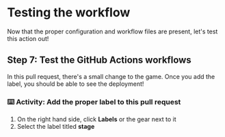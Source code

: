 # Testing the workflow

Now that the proper configuration and workflow files are present, let's test this action out!

## Step 7: Test the GitHub Actions workflows

In this pull request, there's a small change to the game. Once you add the label, you should be able to see the deployment!

### :keyboard: Activity: Add the proper label to this pull request

1. On the right hand side, click **Labels** or the gear next to it
2. Select the label titled **stage**
